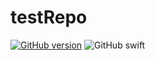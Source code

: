 # testRepo

[![GitHub version](https://img.shields.io/badge/version-1.1-brightgreen)](https://github.com/anubhavece/testRepo)
![GitHub swift](https://img.shields.io/badge/swift-4-4.2-5-brightgreen)

